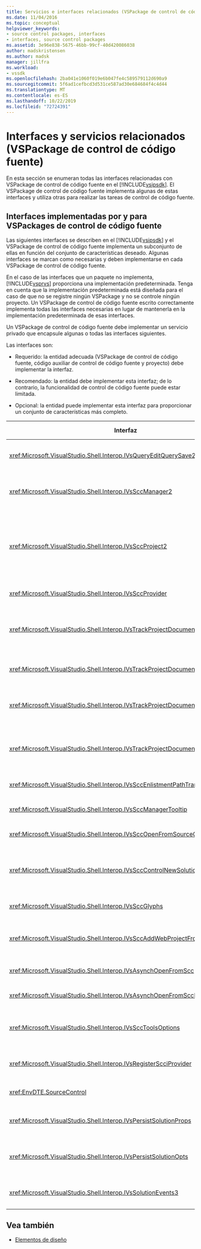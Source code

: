 ```yaml
---
title: Servicios e interfaces relacionados (VSPackage de control de código fuente) | Microsoft Docs
ms.date: 11/04/2016
ms.topic: conceptual
helpviewer_keywords:
- source control packages, interfaces
- interfaces, source control packages
ms.assetid: 3e96e838-5675-46bb-99cf-40d420086038
author: madskristensen
ms.author: madsk
manager: jillfra
ms.workload:
- vssdk
ms.openlocfilehash: 2ba041e1060f019e6b047fe4c589579112d690a9
ms.sourcegitcommit: 5f6ad1cefbcd3d531ce587ad30e684684f4c4d44
ms.translationtype: MT
ms.contentlocale: es-ES
ms.lasthandoff: 10/22/2019
ms.locfileid: "72724391"
---
```

# <a name="related-services-and-interfaces-source-control-vspackage"></a>Interfaces y servicios relacionados (VSPackage de control de código fuente)
En esta sección se enumeran todas las interfaces relacionadas con VSPackage de control de código fuente en el [!INCLUDE[vsipsdk](../../extensibility/includes/vsipsdk_md.md)]. El VSPackage de control de código fuente implementa algunas de estas interfaces y utiliza otras para realizar las tareas de control de código fuente.

## <a name="interfaces-implemented-by-and-for-source-control-vspackages"></a>Interfaces implementadas por y para VSPackages de control de código fuente
 Las siguientes interfaces se describen en el [!INCLUDE[vsipsdk](../../extensibility/includes/vsipsdk_md.md)] y el VSPackage de control de código fuente implementa un subconjunto de ellas en función del conjunto de características deseado. Algunas interfaces se marcan como necesarias y deben implementarse en cada VSPackage de control de código fuente.

 En el caso de las interfaces que un paquete no implementa, [!INCLUDE[vsprvs](../../code-quality/includes/vsprvs_md.md)] proporciona una implementación predeterminada. Tenga en cuenta que la implementación predeterminada está diseñada para el caso de que no se registre ningún VSPackage y no se controle ningún proyecto. Un VSPackage de control de código fuente escrito correctamente implementa todas las interfaces necesarias en lugar de mantenerla en la implementación predeterminada de esas interfaces.

 Un VSPackage de control de código fuente debe implementar un servicio privado que encapsule algunas o todas las interfaces siguientes.

 Las interfaces son:

- Requerido: la entidad adecuada (VSPackage de control de código fuente, código auxiliar de control de código fuente y proyecto) debe implementar la interfaz.

- Recomendado: la entidad debe implementar esta interfaz; de lo contrario, la funcionalidad de control de código fuente puede estar limitada.

- Opcional: la entidad puede implementar esta interfaz para proporcionar un conjunto de características más completo.

| Interfaz | Finalidad | Implementado por | Ejecutar? |
| - | - |--------------------------|-------------|
| <xref:Microsoft.VisualStudio.Shell.Interop.IVsQueryEditQuerySave2> | Los editores llaman a esta interfaz antes de modificar o guardar un archivo. El VSPackage de control de código fuente puede desproteger el archivo o denegar la operación si se produce un error en la desprotección. | VSPackage de control de código fuente | Se recomienda |
| <xref:Microsoft.VisualStudio.Shell.Interop.IVsSccManager2> | Esta interfaz proporciona funcionalidad básica de control de código fuente para los proyectos, como registrar y anular el registro de proyectos con el control de código fuente y proporcionar compatibilidad con los glifos básicos de control de código fuente. | VSPackage de control de código fuente | Requerido |
| <xref:Microsoft.VisualStudio.Shell.Interop.IVsSccProject2> | Esta interfaz se obtiene de la <xref:Microsoft.VisualStudio.Shell.Interop.IVsHierarchy> mediante la función <xref:System.Runtime.InteropServices.Marshal.QueryInterface%2A>, o simplemente convirtiendo el objeto que implementa `IVsHierarchy` en `IVsSccProject2`. Se utiliza para obtener los archivos bajo control de código fuente en un proyecto o para informar del proyecto de la ubicación o el estado del control de código fuente actual. | Proyecto | Requerido |
| <xref:Microsoft.VisualStudio.Shell.Interop.IVsSccProvider> | El módulo de integración utiliza esta interfaz para establecer el VSPackage activo actual. | VSPackage de control de código fuente | Requerido |
| <xref:Microsoft.VisualStudio.Shell.Interop.IVsTrackProjectDocuments2> | Esta interfaz se basa en un modelo de suscripción. Cualquier VSPackage puede indicar que desea recibir eventos de documento y que el shell le aconseje los eventos que están a punto de producirse. Está implementado y controlado por [!INCLUDE[vsprvs](../../code-quality/includes/vsprvs_md.md)], que a su vez pasa los eventos que implementan el `IVsTrackProjectDocumentsEvents2` al VSPackage. | Código auxiliar de control de código fuente | Requerido |
| <xref:Microsoft.VisualStudio.Shell.Interop.IVsTrackProjectDocuments3> | Esta interfaz proporciona el procesamiento por lotes, las operaciones de lectura y escritura sincronizadas y un método de `OnQueryAddFiles` avanzado. | Código auxiliar de control de código fuente | Requerido |
| <xref:Microsoft.VisualStudio.Shell.Interop.IVsTrackProjectDocumentsEvents2> | Los proyectos de **Explorador de soluciones** y llaman a esta interfaz cuando se agregan nuevos archivos a los proyectos, o cuando se cambia el nombre de los archivos y las carpetas de los proyectos. El VSPackage de control de código fuente puede desproteger el archivo de proyecto o cancelar la operación. | VSPackage de control de código fuente | Se recomienda |
| <xref:Microsoft.VisualStudio.Shell.Interop.IVsTrackProjectDocumentsEvents3> | **Explorador de soluciones** y proyectos llaman a esta interfaz en respuesta a las llamadas realizadas a los métodos de la interfaz IVstrackProjectDocuments3. El VSPackage de control de código fuente puede realizar un seguimiento de las operaciones por lotes, las operaciones de lectura/escritura sincronizadas y trabajar con un método de `OnQueryAddFiles` más avanzado. | VSPackage de control de código fuente | Se recomienda |
| <xref:Microsoft.VisualStudio.Shell.Interop.IVsSccEnlistmentPathTranslation> | Esta interfaz proporciona compatibilidad con la administración de alta para proyectos Web. | VSPackage de control de código fuente | Se recomienda |
| <xref:Microsoft.VisualStudio.Shell.Interop.IVsSccManagerTooltip> | Esta interfaz se utiliza para recuperar la información sobre herramientas para los archivos controlados por código fuente en los proyectos de. | VSPackage de control de código fuente | Optional |
| <xref:Microsoft.VisualStudio.Shell.Interop.IVsSccOpenFromSourceControl> | Esta interfaz proporciona compatibilidad con la extensión de espacio de nombres. | VSPackage de control de código fuente | Optional |
| <xref:Microsoft.VisualStudio.Shell.Interop.IVsSccControlNewSolution> | El VSPackage usa esta interfaz para integrar una extensión de espacio de nombres en los cuadros de diálogo **nuevos**, **abrir**o **Guardar** . Por consiguiente, los proyectos se pueden agregar automáticamente al control de código fuente al crearlos o agregarlos al control de código fuente cuando una operación de guardar está en vigor. | VSPackage de control de código fuente | Optional |
| <xref:Microsoft.VisualStudio.Shell.Interop.IVsSccGlyphs> | El VSPackage usa esta interfaz para definir glifos adicionales como glifos de control de código fuente para los nodos de **Explorador de soluciones**. | VSPackage de control de código fuente | Optional |
| <xref:Microsoft.VisualStudio.Shell.Interop.IVsSccAddWebProjectFromSourceControl> | El cuadro de diálogo **Agregar** para proyectos web utiliza esta interfaz. Proporciona métodos para buscar una ubicación de control de código fuente y abrir un proyecto web agregado anteriormente en el repositorio de control de código fuente en esa ubicación. | VSPackage de control de código fuente | Se recomienda |
| <xref:Microsoft.VisualStudio.Shell.Interop.IVsAsynchOpenFromScc> | Esta interfaz proporciona compatibilidad para la carga asincrónica (en segundo plano) de proyectos desde el control de código fuente. | VSPackage de control de código fuente | Optional |
| <xref:Microsoft.VisualStudio.Shell.Interop.IVsAsynchOpenFromSccProjectEvents> | Esta interfaz permite a los proyectos ver el progreso de la carga asincrónica iniciada por <xref:Microsoft.VisualStudio.Shell.Interop.IVsAsynchOpenFromScc>. | Proyecto | Optional |
| <xref:Microsoft.VisualStudio.Shell.Interop.IVsSccToolsOptions> | Esta interfaz permite al IDE consultar el VSPackage de control de código fuente activo. El IDE consulta el valor de la configuración de control de código fuente que tiene un significado incluso cuando no hay registrado ningún VSPackage de control de código fuente activo. @No__t_0 implementa esta interfaz. | Código auxiliar de control de código fuente | Requerido |
| <xref:Microsoft.VisualStudio.Shell.Interop.IVsRegisterScciProvider> | Esta interfaz se usa para registrar el VSPackage de control de código fuente. | Código auxiliar de control de código fuente | Requerido |
| <xref:EnvDTE.SourceControl> | Esta interfaz se utiliza en Automation. Como tal, solo expone funciones que se pueden ejecutar sin mostrar ninguna interfaz de usuario. | VSPackage de control de código fuente | Optional |
| <xref:Microsoft.VisualStudio.Shell.Interop.IVsPersistSolutionProps> | Esta interfaz se usa para guardar la configuración del control de código fuente en el archivo de solución (. sln). La configuración incluye las marcas Ubicación del control de código fuente y estado del control de código fuente. | VSPackage de control de código fuente | Se recomienda |
| <xref:Microsoft.VisualStudio.Shell.Interop.IVsPersistSolutionOpts> | Esta interfaz se usa para guardar la configuración del control de código fuente en el archivo de opciones de solución (. suo). Esto puede incluir la configuración de control de código fuente específica del usuario, como la ubicación de inscripción del usuario actual. | VSPackage de control de código fuente | Se recomienda |
| <xref:Microsoft.VisualStudio.Shell.Interop.IVsSolutionEvents3> | Esta interfaz se usa para supervisar eventos a fin de realizar operaciones como la protección de archivos de proyecto antes de cerrar soluciones u obtener nuevos archivos del control de código fuente al abrir un proyecto. | VSPackage de control de código fuente | Se recomienda |

## <a name="see-also"></a>Vea también
- [Elementos de diseño](../../extensibility/internals/source-control-vspackage-design-elements.md)